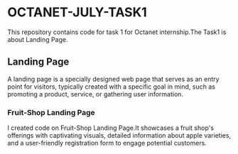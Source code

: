 # OCTANET-JULY-TASK1
This repository contains code for task 1 for  Octanet internship.The Task1 is about Landing Page.

## Landing Page
A landing page is a specially designed web page that serves as an entry point for visitors, typically created with a specific goal in mind, such as promoting a product, service, or gathering user information. 

### Fruit-Shop Landing Page
I created code on Fruit-Shop Landing Page.It showcases a fruit shop's offerings with captivating visuals, detailed information about apple varieties, and a user-friendly registration form to engage potential customers.

####






